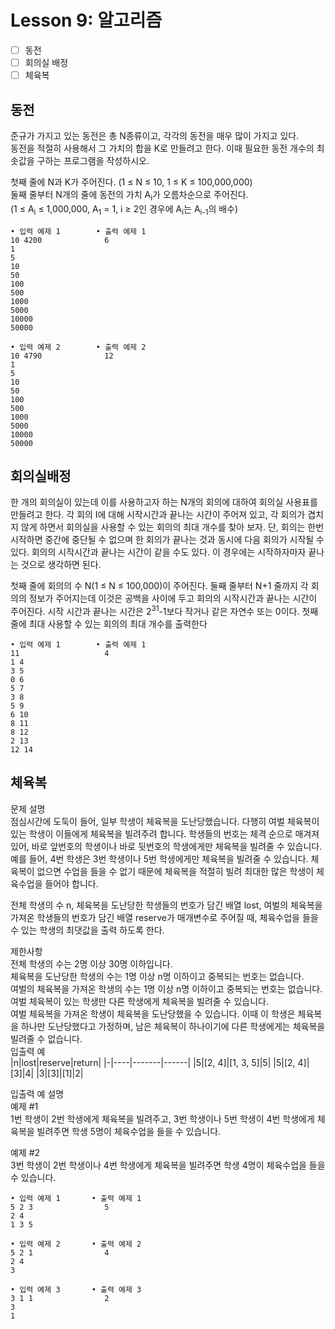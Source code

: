 # Lesson 9: 알고리즘

- [ ] 동전
- [ ] 회의실 배정
- [ ] 체육복

## 동전
준규가 가지고 있는 동전은 총 N종류이고, 각각의 동전을 매우 많이 가지고 있다.  
동전을 적절히 사용해서 그 가치의 합을 K로 만들려고 한다. 이때 필요한 동전 개수의 최솟값을 구하는 프로그램을 작성하시오.  

첫째 줄에 N과 K가 주어진다. (1 ≤ N ≤ 10, 1 ≤ K ≤ 100,000,000)  
둘째 줄부터 N개의 줄에 동전의 가치 A<sub>i</sub>가 오름차순으로 주어진다.  
(1 ≤ A<sub>i</sub> ≤ 1,000,000, A<sub>1</sub> = 1, i ≥ 2인 경우에 A<sub>i</sub>는 A<sub>i-1</sub>의 배수)  

```
• 입력 예제 1        • 출력 예제 1
10 4200              6
1
5
10
50
100
500
1000
5000
10000
50000
```
```
• 입력 예제 2        • 출력 예제 2
10 4790              12
1
5
10
50
100
500
1000
5000
10000
50000
```

## 회의실배정
한 개의 회의실이 있는데 이를 사용하고자 하는 N개의 회의에 대하여 회의실 사용표를 만들려고 한다. 각 회의 I에 대해 시작시간과 끝나는 시간이 주어져 있고, 각 회의가 겹치지 않게 하면서 회의실을 사용할 수 있는 회의의 최대 개수를 찾아 보자. 단, 회의는 한번 시작하면 중간에 중단될 수 없으며 한 회의가 끝나는 것과 동시에 다음 회의가 시작될 수 있다. 회의의 시작시간과 끝나는 시간이 같을 수도 있다. 
이 경우에는 시작하자마자 끝나는 것으로 생각하면 된다.

첫째 줄에 회의의 수 N(1 ≤ N ≤ 100,000)이 주어진다. 둘째 줄부터 N+1 줄까지 각 회의의 정보가 주어지는데 이것은 공백을 사이에 두고 회의의 시작시간과 끝나는 시간이 주어진다. 시작 시간과 끝나는 시간은 2<sup>31</sup>-1보다 작거나 같은 자연수 또는 0이다. 첫째 줄에 최대 사용할 수 있는 회의의 최대 개수를 출력한다

```
• 입력 예제 1        • 출력 예제 1
11                   4
1 4
3 5
0 6
5 7
3 8
5 9
6 10
8 11
8 12
2 13
12 14
```
## 체육복
문제 설명  
점심시간에 도둑이 들어, 일부 학생이 체육복을 도난당했습니다. 다행히 여벌 체육복이 있는 학생이 이들에게 체육복을 빌려주려 합니다. 학생들의 번호는 체격 순으로 매겨져 있어, 바로 앞번호의 학생이나 바로 뒷번호의 학생에게만 체육복을 빌려줄 수 있습니다. 예를 들어, 4번 학생은 3번 학생이나 5번 학생에게만 체육복을 빌려줄 수 있습니다. 체육복이 없으면 수업을 들을 수 없기 때문에 체육복을 적절히 빌려 최대한 많은 학생이 체육수업을 들어야 합니다.  

전체 학생의 수 n, 체육복을 도난당한 학생들의 번호가 담긴 배열 lost, 여벌의 체육복을 가져온 학생들의 번호가 담긴 배열 reserve가 매개변수로 주어질 때, 체육수업을 들을 수 있는 학생의 최댓값을 출력 하도록 한다.

제한사항  
전체 학생의 수는 2명 이상 30명 이하입니다.  
체육복을 도난당한 학생의 수는 1명 이상 n명 이하이고 중복되는 번호는 없습니다.  
여벌의 체육복을 가져온 학생의 수는 1명 이상 n명 이하이고 중복되는 번호는 없습니다.  
여벌 체육복이 있는 학생만 다른 학생에게 체육복을 빌려줄 수 있습니다.  
여벌 체육복을 가져온 학생이 체육복을 도난당했을 수 있습니다. 이때 이 학생은 체육복을 하나만 도난당했다고 가정하며, 남은 체육복이 하나이기에 다른 학생에게는 체육복을 빌려줄 수 없습니다.  
입출력 예  
|n|lost|reserve|return|
|-|----|-------|------|
|5|[2, 4]|[1, 3, 5]|5|
|5|[2, 4]|[3]|4|
|3|[3]|[1]|2|

입출력 예 설명  
예제 #1  
1번 학생이 2번 학생에게 체육복을 빌려주고, 3번 학생이나 5번 학생이 4번 학생에게 체육복을 빌려주면 학생 5명이 체육수업을 들을 수 있습니다.  

예제 #2  
3번 학생이 2번 학생이나 4번 학생에게 체육복을 빌려주면 학생 4명이 체육수업을 들을 수 있습니다.  
```
• 입력 예제 1       • 출력 예제 1
5 2 3                5
2 4
1 3 5

• 입력 예제 2       • 출력 예제 2
5 2 1                4
2 4
3

• 입력 예제 3       • 출력 예제 3
3 1 1                2
3
1
```